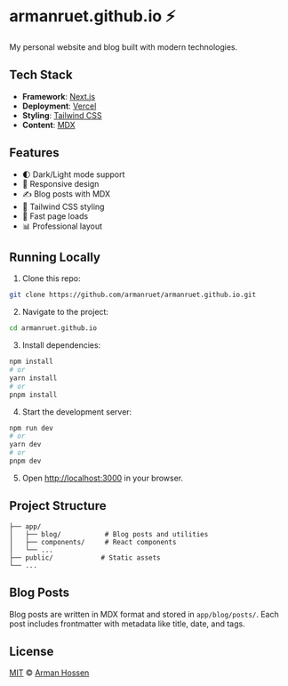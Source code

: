 # armanruet.github.io ⚡️

My personal website and blog built with modern technologies.

## Tech Stack

- **Framework**: [Next.js](https://nextjs.org/)
- **Deployment**: [Vercel](https://vercel.com)
- **Styling**: [Tailwind CSS](https://tailwindcss.com/)
- **Content**: [MDX](https://mdxjs.com/)

## Features

- 🌓 Dark/Light mode support
- 📱 Responsive design
- ✍️ Blog posts with MDX
- 🎨 Tailwind CSS styling
- 🚀 Fast page loads
- 📊 Professional layout

## Running Locally

1. Clone this repo:

```bash
git clone https://github.com/armanruet/armanruet.github.io.git
```

2. Navigate to the project:

```bash
cd armanruet.github.io
```

3. Install dependencies:

```bash
npm install
# or
yarn install
# or
pnpm install
```

4. Start the development server:

```bash
npm run dev
# or
yarn dev
# or
pnpm dev
```

5. Open [http://localhost:3000](http://localhost:3000) in your browser.

## Project Structure

```
├── app/
│   ├── blog/           # Blog posts and utilities
│   ├── components/     # React components
│   └── ...
├── public/            # Static assets
└── ...
```

## Blog Posts

Blog posts are written in MDX format and stored in `app/blog/posts/`. Each post includes frontmatter with metadata like title, date, and tags.

## License

[MIT](LICENSE) © [Arman Hossen](https://armanruet.github.io)
